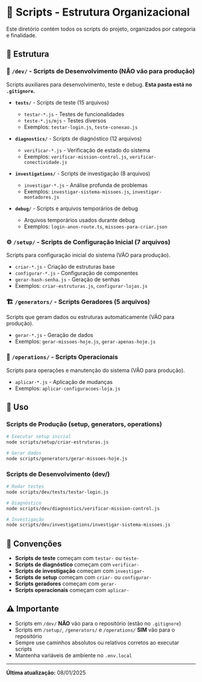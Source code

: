 # 📁 Scripts - Estrutura Organizacional

Este diretório contém todos os scripts do projeto, organizados por categoria e finalidade.

## 📂 Estrutura

### 🔧 `/dev/` - Scripts de Desenvolvimento (NÃO vão para produção)
Scripts auxiliares para desenvolvimento, teste e debug. **Esta pasta está no `.gitignore`.**

- **`tests/`** - Scripts de teste (15 arquivos)
  - `testar-*.js` - Testes de funcionalidades
  - `teste-*.js/mjs` - Testes diversos
  - Exemplos: `testar-login.js`, `teste-conexao.js`

- **`diagnostics/`** - Scripts de diagnóstico (12 arquivos)
  - `verificar-*.js` - Verificação de estado do sistema
  - Exemplos: `verificar-mission-control.js`, `verificar-conectividade.js`

- **`investigations/`** - Scripts de investigação (8 arquivos)
  - `investigar-*.js` - Análise profunda de problemas
  - Exemplos: `investigar-sistema-missoes.js`, `investigar-montadores.js`

- **`debug/`** - Scripts e arquivos temporários de debug
  - Arquivos temporários usados durante debug
  - Exemplos: `login-anon-route.ts`, `missoes-para-criar.json`

### ⚙️ `/setup/` - Scripts de Configuração Inicial (7 arquivos)
Scripts para configuração inicial do sistema (VÃO para produção).
- `criar-*.js` - Criação de estruturas base
- `configurar-*.js` - Configuração de componentes
- `gerar-hash-senha.js` - Geração de senhas
- Exemplos: `criar-estruturas.js`, `configurar-lojas.js`

### 🏗️ `/generators/` - Scripts Geradores (5 arquivos)
Scripts que geram dados ou estruturas automaticamente (VÃO para produção).
- `gerar-*.js` - Geração de dados
- Exemplos: `gerar-missoes-hoje.js`, `gerar-apenas-hoje.js`

### 🔄 `/operations/` - Scripts Operacionais
Scripts para operações e manutenção do sistema (VÃO para produção).
- `aplicar-*.js` - Aplicação de mudanças
- Exemplos: `aplicar-configuracoes-loja.js`

## 🚀 Uso

### Scripts de Produção (setup, generators, operations)
```bash
# Executar setup inicial
node scripts/setup/criar-estruturas.js

# Gerar dados
node scripts/generators/gerar-missoes-hoje.js
```

### Scripts de Desenvolvimento (dev/)
```bash
# Rodar testes
node scripts/dev/tests/testar-login.js

# Diagnóstico
node scripts/dev/diagnostics/verificar-mission-control.js

# Investigação
node scripts/dev/investigations/investigar-sistema-missoes.js
```

## 📝 Convenções

- **Scripts de teste** começam com `testar-` ou `teste-`
- **Scripts de diagnóstico** começam com `verificar-`
- **Scripts de investigação** começam com `investigar-`
- **Scripts de setup** começam com `criar-` ou `configurar-`
- **Scripts geradores** começam com `gerar-`
- **Scripts operacionais** começam com `aplicar-`

## ⚠️ Importante

- Scripts em `/dev/` **NÃO** vão para o repositório (estão no `.gitignore`)
- Scripts em `/setup/`, `/generators/` e `/operations/` **SIM** vão para o repositório
- Sempre use caminhos absolutos ou relativos corretos ao executar scripts
- Mantenha variáveis de ambiente no `.env.local`

---

**Última atualização:** 08/01/2025
